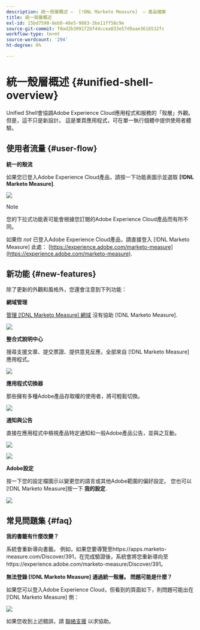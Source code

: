 ```yaml
---
description: 統一殼層概述 —  [!DNL Marketo Measure]  — 產品檔案
title: 統一殼層概述
exl-id: 15bd7590-8eb0-46e5-9883-3be11ff58c9e
source-git-commit: f0ad2b309172bf44ccea033e57d9aae3616532fc
workflow-type: tm+mt
source-wordcount: '294'
ht-degree: 0%

---
```


# 統一殼層概述 {#unified-shell-overview}

Unified Shell會協調Adobe Experience Cloud應用程式和服務的「殼層」外觀。 但是，這不只是新設計。 這是單頁應用程式，可在單一執行個體中提供使用者體驗。

## 使用者流量 {#user-flow}

**統一的殼流**

如果您已登入Adobe Experience Cloud產品，請按一下功能表圖示並選取 **[!DNL Marketo Measure]**.

![](assets/unified-shell-overview-4.png)

>[!NOTE]
>
>您的下拉式功能表可能會根據您訂閱的Adobe Experience Cloud產品而有所不同。

如果你 _not_ 已登入Adobe Experience Cloud產品，請直接登入 [!DNL Marketo Measure] 此處： [https://experience.adobe.com/marketo-measure](https://experience.adobe.com/marketo-measure).

## 新功能 {#new-features}

除了更新的外觀和風格外，您還會注意到下列功能：

**網域管理**

[管理 [!DNL Marketo Measure] 網域](/help/marketo-measure-and-adobe/domain-management.md) 沒有協助 [!DNL Marketo Measure].

![](assets/unified-shell-overview-5.png)

**整合式說明中心**

搜尋支援文章、提交票證、提供意見反應，全部來自 [!DNL Marketo Measure] 應用程式。

![](assets/unified-shell-overview-6.png)

**應用程式切換器**

那些擁有多種Adobe產品存取權的使用者，將可輕鬆切換。

![](assets/unified-shell-overview-7.png)

**通知與公告**

直接在應用程式中檢視產品特定通知和一般Adobe產品公告，並與之互動。

![](assets/unified-shell-overview-8.png)

![](assets/unified-shell-overview-9.png)

**Adobe設定**

按一下您的設定檔圖示以變更您的語言或其他Adobe範圍的偏好設定。 您也可以 [!DNL Marketo Measure]按一下 **我的設定**.

![](assets/unified-shell-overview-10.png)

## 常見問題集 {#faq}

**我的書籤有什麼改變？**

系統會重新導向書籤。 例如，如果您要導覽至https://apps.marketo-measure.com/Discover/391，在完成驗證後，系統會將您重新導向至https://experience.adobe.com/marketo-measure/Discover/391。

**無法登錄 [!DNL Marketo Measure] 通過統一殼層。 問題可能是什麼？**

如果您可以登入Adobe Experience Cloud，但看到的頁面如下，則問題可能出在 [!DNL Marketo Measure] 側：

![](assets/unified-shell-overview-11.png)

如果您收到上述錯誤，請 [聯絡支援](https://nation.marketo.com/t5/support/ct-p/Support) 以求協助。
